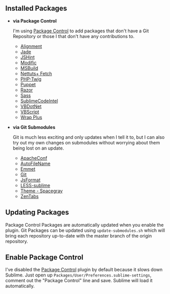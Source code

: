## Installed Packages

-	**via Package Control**

	I'm using [Package Control][] to add packages that don't have a Git 
	Repository or those I that don't have any contributions to.

	-	[Alignment][]
	-	[Jade][]
	-	[JSHint][]
	-	[Modific][]
	-	[MSBuild][]
	-	[Nettuts+ Fetch][]
	-	[PHP-Twig][]
	-	[Puppet][]
	-	[Razor][]
	-	[Sass][]
	-	[SublimeCodeIntel][]
	-	[VBDotNet][]
	-	[VBScript][]
	-	[Wrap Plus][]

-	**via Git Submodules**

	Git is much less exciting and only updates when I tell it to, but I can 
	also try out my own changes on submodules without worrying about them 
	being lost on an update.

	-	[ApacheConf](https://github.com/colinta/ApacheConf.tmLanguage)
	-	[AutoFileName](https://github.com/BoundInCode/AutoFileName)
	-	[Emmet](https://github.com/sergeche/emmet-sublime)
	-	[Git](https://github.com/kemayo/sublime-text-2-git)
	-	[JsFormat](https://github.com/jdc0589/JsFormat)
	-	[LESS-sublime](https://github.com/danro/LESS-sublime)
	-	[Theme - Spacegray](https://github.com/kkga/spacegray)
	-	[ZenTabs](https://github.com/travmik/ZenTabs)

## Updating Packages

Package Control Packages are automatically updated when you enable the plugin. 
Git Packages can be updated using `update-submodules.sh` which will bring each 
repository up-to-date with the master branch of the origin repository.

## Enable Package Control

I've disabled the [Package Control] plugin by default because it slows down 
Sublime. Just open up `Packages/User/Preferences.sublime-settings`, comment 
out the "Package Control" line and save. Sublime will load it automatically.

  [Alignment]: https://wbond.net/sublime_packages/alignment
  [Jade]: https://packagecontrol.io/packages/Jade
  [JSHint]: https://packagecontrol.io/packages/JSHint
  [Modific]: https://sublime.wbond.net/packages/Modific
  [MSBuild]: https://sublime.wbond.net/packages/MSBuild
  [Nettuts+ Fetch]: http://net.tutsplus.com/articles/news/introducing-nettuts-fetch/
  [Package Control]: https://wbond.net/sublime_packages/package_control
  [PHP-Twig]: https://sublime.wbond.net/packages/PHP-Twig
  [Puppet]: https://sublime.wbond.net/packages/Puppet
  [Razor]: https://sublime.wbond.net/packages/Razor
  [Sass]: https://sublime.wbond.net/packages/Sass
  [SublimeCodeIntel]: https://packagecontrol.io/packages/SublimeCodeIntel
  [VBDotNet]: https://packagecontrol.io/packages/VBDotNet
  [VBScript]: https://sublime.wbond.net/packages/VBScript
  [Wrap Plus]: https://sublime.wbond.net/packages/Wrap%20Plus
